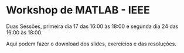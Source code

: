 # Workshop de MATLAB - IEEE

Duas Sessões, primeira dia 17 das 16:00 às 18:00 e segunda dia 24 das 16:00 às 18:00.

Aqui podem fazer o download dos slides, exercícios e das resoluções.
